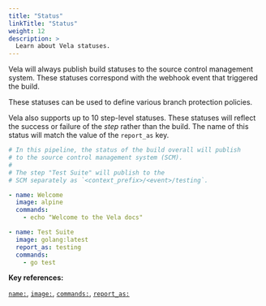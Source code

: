 ```yaml
---
title: "Status"
linkTitle: "Status"
weight: 12
description: >
  Learn about Vela statuses.
---
```


Vela will always publish build statuses to the source control management system. These statuses correspond with the webhook event that triggered the build.

These statuses can be used to define various branch protection policies.

Vela also supports up to 10 step-level statuses. These statuses will reflect the success or failure of the _step_ rather than the build. The name of this status will match the value of the `report_as` key.

<!-- section break -->

```yaml
# In this pipeline, the status of the build overall will publish 
# to the source control management system (SCM).
#
# The step "Test Suite" will publish to the
# SCM separately as `<context_prefix>/<event>/testing`.

- name: Welcome
  image: alpine
  commands:
    - echo "Welcome to the Vela docs"

- name: Test Suite
  image: golang:latest
  report_as: testing
  commands:
    - go test
```

<!-- section break -->

**Key references:**

[`name:`](/docs/reference/yaml/steps/#the-name-key), [`image:`](/docs/reference/yaml/steps/#the-image-key), [`commands:`](/docs/reference/yaml/steps/#the-commands-key), [`report_as:`](/docs/reference/yaml/steps/#the-report_as-key)

